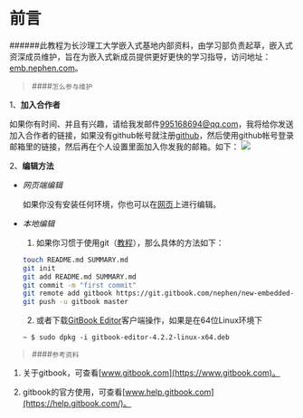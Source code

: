 前言
=======

######此教程为长沙理工大学嵌入式基地内部资料，由学习部负责起草，嵌入式资深成员维护，旨在为嵌入式新成员提供更好更快的学习指导，访问地址：[emb.nephen.com](http://emb.nephen.com/)。

>####`怎么参与维护`

1、**加入合作者**

如果你有时间、并且有兴趣，请给我发邮件<a href=mailto:995168694@qq.com>995168694@qq.com</a>，我将给你发送加入合作者的链接，如果没有github帐号就注册[github](https://github.com/login)，然后使用github帐号登录邮箱里的链接，然后再在个人设置里面加入你发我的邮箱。如下：
<img src="blob:https%3A//www.gitbook.com/19ee451b-284a-4561-af15-1dedbd2864a7">

2、**编辑方法**

- *网页端编辑*

    如果你没有安装任何环境，你也可以在[网页](https://www.gitbook.com/book/nephen/new-embedded-member-learning-guidance/details)上进行编辑。

- *本地编辑*

    1. 如果你习惯于使用git（[教程](http://www.liaoxuefeng.com/wiki/0013739516305929606dd18361248578c67b8067c8c017b000/)），那么具体的方法如下：

    ```bash
    touch README.md SUMMARY.md
    git init
    git add README.md SUMMARY.md
    git commit -m "first commit"
    git remote add gitbook https://git.gitbook.com/nephen/new-embedded-member-learning-guidance.git
    git push -u gitbook master
    ```
    2. 或者下载[GitBook Editor](https://www.gitbook.com/editor)客户端操作，如果是在64位Linux环境下
    
    ```
    ~ $ sudo dpkg -i gitbook-editor-4.2.2-linux-x64.deb
    ```

>####`参考资料`

1. 关于gitbook，可查看[www.gitbook.com](https://www.gitbook.com)。

2. gitbook的官方使用，可查看[www.help.gitbook.com](https://help.gitbook.com/)。